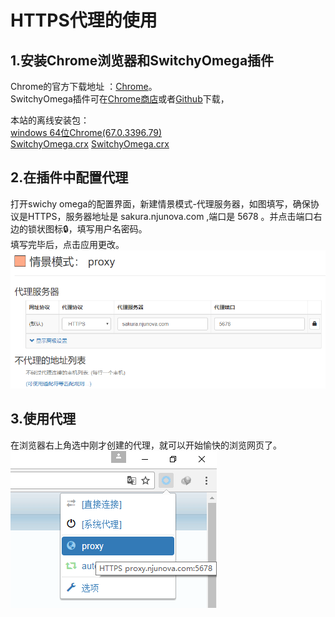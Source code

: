 # HTTPS代理的使用
## 1.安装Chrome浏览器和SwitchyOmega插件
Chrome的官方下载地址 ：[Chrome](https://www.google.com/intl/en/chrome/browser/desktop/index.html?standalone=1)。  
SwitchyOmega插件可在[Chrome商店](https://chrome.google.com/webstore/detail/proxy-switchyomega/padekgcemlokbadohgkifijomclgjgif?hl=en)或者[Github](https://github.com/FelisCatus/SwitchyOmega/releases)下载，

本站的离线安装包：   
<a href="../file/ChromeStandaloneSetup64.exe" download target="_blank">windows 64位Chrome(67.0.3396.79)</a>  
<a href="../file/SwitchyOmega.crx" download target="_blank">SwitchyOmega.crx</a>
[SwitchyOmega.crx](../file/SwitchyOmega.crx)
## 2.在插件中配置代理
打开swichy omega的配置界面，新建情景模式-代理服务器，如图填写，确保协议是HTTPS，服务器地址是 sakura.njunova.com ,端口是 5678 。并点击端口右边的锁状图标🔒，填写用户名密码。  
填写完毕后，点击应用更改。   
![](/assets/chrome-conf.png)
## 3.使用代理
在浏览器右上角选中刚才创建的代理，就可以开始愉快的浏览网页了。  
![](/assets/use-proxy-in-chrome.png)
